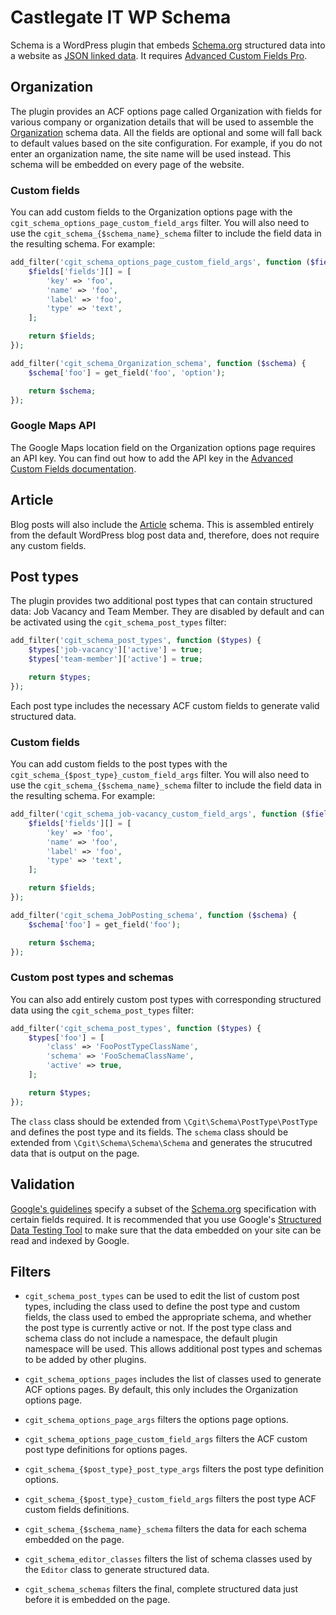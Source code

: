 # Castlegate IT WP Schema

Schema is a WordPress plugin that embeds [Schema.org](http://schema.org/) structured data into a website as [JSON linked data](https://json-ld.org/). It requires [Advanced Custom Fields Pro](https://www.advancedcustomfields.com/pro/).

## Organization

The plugin provides an ACF options page called Organization with fields for various company or organization details that will be used to assemble the [Organization](http://schema.org/Organization) schema data. All the fields are optional and some will fall back to default values based on the site configuration. For example, if you do not enter an organization name, the site name will be used instead. This schema will be embedded on every page of the website.

### Custom fields

You can add custom fields to the Organization options page with the `cgit_schema_options_page_custom_field_args` filter. You will also need to use the `cgit_schema_{$schema_name}_schema` filter to include the field data in the resulting schema. For example:

~~~ php
add_filter('cgit_schema_options_page_custom_field_args', function ($fields) {
    $fields['fields'][] = [
        'key' => 'foo',
        'name' => 'foo',
        'label' => 'foo',
        'type' => 'text',
    ];

    return $fields;
});

add_filter('cgit_schema_Organization_schema', function ($schema) {
    $schema['foo'] = get_field('foo', 'option');

    return $schema;
});
~~~

### Google Maps API

The Google Maps location field on the Organization options page requires an API key. You can find out how to add the API key in the [Advanced Custom Fields documentation](https://www.advancedcustomfields.com/blog/google-maps-api-settings/).

## Article

Blog posts will also include the [Article](http://schema.org/Article) schema. This is assembled entirely from the default WordPress blog post data and, therefore, does not require any custom fields.

## Post types

The plugin provides two additional post types that can contain structured data: Job Vacancy and Team Member. They are disabled by default and can be activated using the `cgit_schema_post_types` filter:

~~~ php
add_filter('cgit_schema_post_types', function ($types) {
    $types['job-vacancy']['active'] = true;
    $types['team-member']['active'] = true;

    return $types;
});
~~~

Each post type includes the necessary ACF custom fields to generate valid structured data.

### Custom fields

You can add custom fields to the post types with the `cgit_schema_{$post_type}_custom_field_args` filter. You will also need to use the `cgit_schema_{$schema_name}_schema` filter to include the field data in the resulting schema. For example:

~~~ php
add_filter('cgit_schema_job-vacancy_custom_field_args', function ($fields) {
    $fields['fields'][] = [
        'key' => 'foo',
        'name' => 'foo',
        'label' => 'foo',
        'type' => 'text',
    ];

    return $fields;
});

add_filter('cgit_schema_JobPosting_schema', function ($schema) {
    $schema['foo'] = get_field('foo');

    return $schema;
});
~~~

### Custom post types and schemas

You can also add entirely custom post types with corresponding structured data using the `cgit_schema_post_types` filter:

~~~ php
add_filter('cgit_schema_post_types', function ($types) {
    $types['foo'] = [
        'class' => 'FooPostTypeClassName',
        'schema' => 'FooSchemaClassName',
        'active' => true,
    ];

    return $types;
});
~~~

The `class` class should be extended from `\Cgit\Schema\PostType\PostType` and defines the post type and its fields. The `schema` class should be extended from `\Cgit\Schema\Schema\Schema` and generates the strucutred data that is output on the page.

## Validation

[Google's guidelines](https://developers.google.com/search/docs/guides/mark-up-content) specify a subset of the [Schema.org](http://schema.org) specification with certain fields required. It is recommended that you use Google's [Structured Data Testing Tool](https://search.google.com/structured-data/testing-tool) to make sure that the data embedded on your site can be read and indexed by Google.

## Filters

*   `cgit_schema_post_types` can be used to edit the list of custom post types, including the class used to define the post type and custom fields, the class used to embed the appropriate schema, and whether the post type is currently active or not. If the post type class and schema class do not include a namespace, the default plugin namespace will be used. This allows additional post types and schemas to be added by other plugins.

*   `cgit_schema_options_pages` includes the list of classes used to generate ACF options pages. By default, this only includes the Organization options page.

*   `cgit_schema_options_page_args` filters the options page options.

*   `cgit_schema_options_page_custom_field_args` filters the ACF custom post type definitions for options pages.

*   `cgit_schema_{$post_type}_post_type_args` filters the post type definition options.

*   `cgit_schema_{$post_type}_custom_field_args` filters the post type ACF custom fields definitions.

*   `cgit_schema_{$schema_name}_schema` filters the data for each schema embedded on the page.

*   `cgit_schema_editor_classes` filters the list of schema classes used by the `Editor` class to generate structured data.

*   `cgit_schema_schemas` filters the final, complete structured data just before it is embedded on the page.
